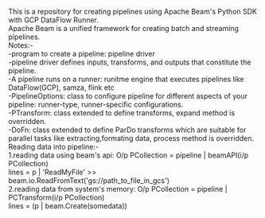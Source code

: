 This is a repository for creating pipelines using Apache Beam's Python SDK with GCP DataFlow Runner.  
Apache Beam is a unified framework for creating batch and streaming pipelines.  
Notes:-  
-program to create a pipeline: pipeline driver  
-pipeline driver defines inputs, transforms, and outputs that constitute the pipeline.  
-A pipeline runs on a runner: runitme engine that executes pipelines like DataFlow(GCP), samza, flink etc  
-PipelineOptions: class to configure pipeline for different aspects of your pipeline: runner-type, runner-specific configurations.   
-PTransform: class extended to define transforms, expand method is overridden.  
-DoFn: class extended to define ParDo transforms which are suitable for parallel tasks like extracting,formating data, process method is overridden.  
Reading data into pipeline:-  
1.reading data using beam's api: O/p PCollection = pipeline | beamAPI(i/p PCollection)  
lines = p | 'ReadMyFile' >> beam.io.ReadFromText('gs://path_to_file_in_gcs')  
2.reading data from system's memory: O/p PCollection = pipeline | PCTransform(i/p PCollection)  
lines = (p | beam.Create(somedata))  
